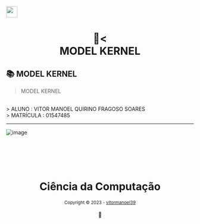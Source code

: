 <h1><img src="https://emojis.slackmojis.com/emojis/images/1531849430/4246/blob-sunglasses.gif?1531849430" width="30"/> <h1 align="center"> 
📄<<br>MODEL KERNEL
</h1>

## 📚 MODEL KERNEL

> MODEL KERNEL
<br/>
> ALUNO : VITOR MANOEL QUIRINO FRAGOSO SOARES
 <br/>
> MATRÍCULA : 01547485
<br/>

---

![image](https://github.com/vitormanoel39/MODEL-KERNEL/assets/126992944/cea22b3b-2889-4701-b9d0-8e40f4f42fba)



## 



<div align="center">
  <br/>
  <br/>
  <br/>
    <div>
      <h1>Ciência da Computação</h1>
      <sub>Copyright © 2023 - <a href="https://github.com/vitormanoel39">vitormanoel39</sub></a>
    </div>
    <br/>
    💖
</div>  </div>


